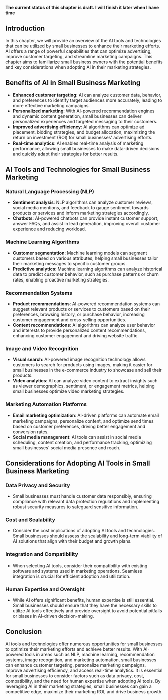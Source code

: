 **The current status of this chapter is draft. I will finish it later when I have time**

Introduction
------------

In this chapter, we will provide an overview of the AI tools and technologies that can be utilized by small businesses to enhance their marketing efforts. AI offers a range of powerful capabilities that can optimize advertising, improve customer targeting, and streamline marketing campaigns. This chapter aims to familiarize small business owners with the potential benefits and key considerations when adopting AI in their marketing strategies.

Benefits of AI in Small Business Marketing
------------------------------------------

* **Enhanced customer targeting**: AI can analyze customer data, behavior, and preferences to identify target audiences more accurately, leading to more effective marketing campaigns.
* **Personalized marketing**: With AI-powered recommendation engines and dynamic content generation, small businesses can deliver personalized experiences and targeted messaging to their customers.
* **Improved advertising efficiency**: AI algorithms can optimize ad placement, bidding strategies, and budget allocation, maximizing the return on investment (ROI) for small businesses' advertising efforts.
* **Real-time analytics**: AI enables real-time analysis of marketing performance, allowing small businesses to make data-driven decisions and quickly adapt their strategies for better results.

AI Tools and Technologies for Small Business Marketing
------------------------------------------------------

### Natural Language Processing (NLP)

* **Sentiment analysis**: NLP algorithms can analyze customer reviews, social media mentions, and feedback to gauge sentiment towards products or services and inform marketing strategies accordingly.
* **Chatbots**: AI-powered chatbots can provide instant customer support, answer FAQs, and assist in lead generation, improving overall customer experience and reducing workload.

### Machine Learning Algorithms

* **Customer segmentation**: Machine learning models can segment customers based on various attributes, helping small businesses tailor their marketing messages to specific customer groups.
* **Predictive analytics**: Machine learning algorithms can analyze historical data to predict customer behavior, such as purchase patterns or churn rates, enabling proactive marketing strategies.

### Recommendation Systems

* **Product recommendations**: AI-powered recommendation systems can suggest relevant products or services to customers based on their preferences, browsing history, or purchase behavior, increasing customer engagement and cross-selling opportunities.
* **Content recommendations**: AI algorithms can analyze user behavior and interests to provide personalized content recommendations, enhancing customer engagement and driving website traffic.

### Image and Video Recognition

* **Visual search**: AI-powered image recognition technology allows customers to search for products using images, making it easier for small businesses in the e-commerce industry to showcase and sell their products.
* **Video analytics**: AI can analyze video content to extract insights such as viewer demographics, sentiment, or engagement metrics, helping small businesses optimize video marketing strategies.

### Marketing Automation Platforms

* **Email marketing optimization**: AI-driven platforms can automate email marketing campaigns, personalize content, and optimize send times based on customer preferences, driving better engagement and conversion rates.
* **Social media management**: AI tools can assist in social media scheduling, content creation, and performance tracking, optimizing small businesses' social media presence and reach.

Considerations for Adopting AI Tools in Small Business Marketing
----------------------------------------------------------------

### Data Privacy and Security

* Small businesses must handle customer data responsibly, ensuring compliance with relevant data protection regulations and implementing robust security measures to safeguard sensitive information.

### Cost and Scalability

* Consider the cost implications of adopting AI tools and technologies. Small businesses should assess the scalability and long-term viability of AI solutions that align with their budget and growth plans.

### Integration and Compatibility

* When selecting AI tools, consider their compatibility with existing software and systems used in marketing operations. Seamless integration is crucial for efficient adoption and utilization.

### Human Expertise and Oversight

* While AI offers significant benefits, human expertise is still essential. Small businesses should ensure that they have the necessary skills to utilize AI tools effectively and provide oversight to avoid potential pitfalls or biases in AI-driven decision-making.

Conclusion
----------

AI tools and technologies offer numerous opportunities for small businesses to optimize their marketing efforts and achieve better results. With AI-powered tools in areas such as NLP, machine learning, recommendation systems, image recognition, and marketing automation, small businesses can enhance customer targeting, personalize marketing campaigns, improve advertising efficiency, and access real-time analytics. It is essential for small businesses to consider factors such as data privacy, cost, compatibility, and the need for human expertise when adopting AI tools. By leveraging AI in their marketing strategies, small businesses can gain a competitive edge, maximize their marketing ROI, and drive business growth.
